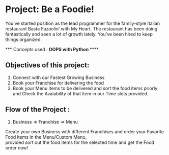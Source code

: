  # Project: Be a Foodie!
 
You’ve started position as the lead programmer for the family-style Italian restaurant Basta Fazoolin’ with My Heart. 
The restaurant has been doing fantastically and seen a lot of growth lately. You’ve been hired to keep things organized.

*** Concepts used : <strong> OOPS with Python </strong>****
## Objectives of this project: 
  1) Connect with our Fastest Growing Business
  2) Book your Franchise for delivering the food 
  3) Book your Menu items to be delivered and sort the food items priorly and Check the Avaiability of that item in our Time slots provided.

## Flow of the Project :
  1) Business => Franchise => Menu
  
  Create your own Business with different Franchises and order your Favorite Food items in the Menu/Custom Menu,<br>
  provided sort out the food items for the selected time and get the Food order now!
  


